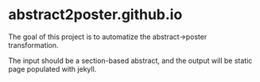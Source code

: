 # abstract2poster.github.io

The goal of this project is to automatize the abstract->poster transformation.

The input should be a section-based abstract, and the output will be static page populated with jekyll.
